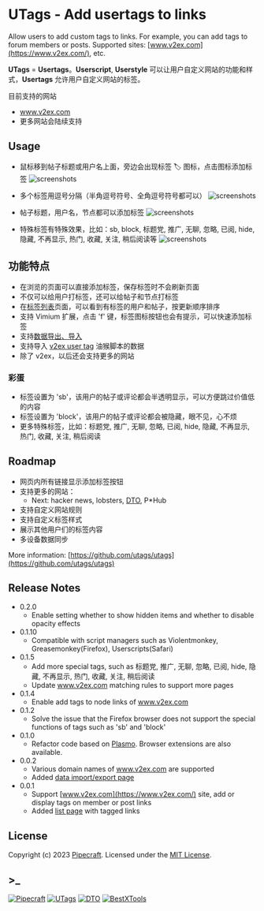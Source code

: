 # UTags - Add usertags to links

Allow users to add custom tags to links. For example, you can add tags to forum members or posts. Supported sites: [www.v2ex.com](https://www.v2ex.com/), etc.

**UTags** = **Usertags**。**Userscript**, **Userstyle** 可以让用户自定义网站的功能和样式，**Usertags** 允许用户自定义网站的标签。

目前支持的网站

- www.v2ex.com
- 更多网站会陆续支持

## Usage

- 鼠标移到帖子标题或用户名上面，旁边会出现标签 🏷️ 图标，点击图标添加标签
  ![screenshots](https://greasyfork.s3.us-east-2.amazonaws.com/5lso2l5779ompdep7mmvkivsyxin)

- 多个标签用逗号分隔（半角逗号符号、全角逗号符号都可以）
  ![screenshots](https://greasyfork.s3.us-east-2.amazonaws.com/quyien946y8bbpdtdi0tyf0pbsmf)

- 帖子标题，用户名，节点都可以添加标签
  ![screenshots](https://greasyfork.s3.us-east-2.amazonaws.com/h5x46uh3w12bfyhtfyo1wdip0xu4)

- 特殊标签有特殊效果，比如：sb, block, 标题党, 推广, 无聊, 忽略, 已阅, hide, 隐藏, 不再显示, 热门, 收藏, 关注, 稍后阅读等
  ![screenshots](https://greasyfork.s3.us-east-2.amazonaws.com/568f6cu7je6isfx858kuyjorfl5n)

## 功能特点

- 在浏览的页面可以直接添加标签，保存标签时不会刷新页面
- 不仅可以给用户打标签，还可以给帖子和节点打标签
- 在[标签列表](https://utags.pipecraft.net/tags/)页面，可以看到有标签的用户和帖子，按更新顺序排序
- 支持 Vimium 扩展，点击 'f' 键，标签图标按钮也会有提示，可以快速添加标签
- 支持[数据导出、导入](https://utags.pipecraft.net/data/)
- 支持导入 [v2ex user tag](https://greasyfork.org/scripts/437891-v2ex-user-tag) 油猴脚本的数据
- 除了 v2ex，以后还会支持更多的网站

### 彩蛋

- 标签设置为 'sb'，该用户的帖子或评论都会半透明显示，可以方便跳过价值低的内容
- 标签设置为 'block'，该用户的帖子或评论都会被隐藏，眼不见，心不烦
- 更多特殊标签，比如：标题党, 推广, 无聊, 忽略, 已阅, hide, 隐藏, 不再显示, 热门, 收藏, 关注, 稍后阅读

## Roadmap

- 网页内所有链接显示添加标签按钮
- 支持更多的网站：
  - Next: hacker news, lobsters, [DTO](https://dto.pipecraft.net/), P\*Hub
- 支持自定义网站规则
- 支持自定义标签样式
- 展示其他用户们的标签内容
- 多设备数据同步

More information: [https://github.com/utags/utags](https://github.com/utags/utags)

## Release Notes

- 0.2.0
  - Enable setting whether to show hidden items and whether to disable opacity effects
- 0.1.10
  - Compatible with script managers such as Violentmonkey, Greasemonkey(Firefox), Userscripts(Safari)
- 0.1.5
  - Add more special tags, such as 标题党, 推广, 无聊, 忽略, 已阅, hide, 隐藏, 不再显示, 热门, 收藏, 关注, 稍后阅读
  - Update www.v2ex.com matching rules to support more pages
- 0.1.4
  - Enable add tags to node links of www.v2ex.com
- 0.1.2
  - Solve the issue that the Firefox browser does not support the special functions of tags such as 'sb' and 'block'
- 0.1.0
  - Refactor code based on [Plasmo](https://www.plasmo.com/). Browser extensions are also available.
- 0.0.2
  - Various domain names of www.v2ex.com are supported
  - Added [data import/export page](https://utags.pipecraft.net/data/)
- 0.0.1
  - Support [www.v2ex.com](https://www.v2ex.com/) site, add or display tags on member or post links
  - Added [list page](https://utags.pipecraft.net/tags/) with tagged links

## License

Copyright (c) 2023 [Pipecraft](https://www.pipecraft.net). Licensed under the [MIT License](https://github.com/utags/utags/blob/main/LICENSE).

## >\_

[![Pipecraft](https://img.shields.io/badge/site-pipecraft-brightgreen)](https://www.pipecraft.net)
[![UTags](https://img.shields.io/badge/site-UTags-brightgreen)](https://utags.pipecraft.net)
[![DTO](https://img.shields.io/badge/site-DTO-brightgreen)](https://dto.pipecraft.net)
[![BestXTools](https://img.shields.io/badge/site-bestxtools-brightgreen)](https://www.bestxtools.com)
